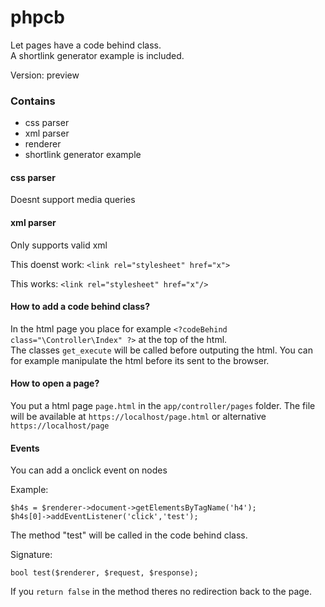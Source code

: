 # phpcb

Let pages have a code behind class. <br>
A shortlink generator example is included.

Version: preview

### Contains

- css parser
- xml parser
- renderer
- shortlink generator example

#### css parser

Doesnt support media queries

#### xml parser

Only supports valid xml

This doenst work:
```<link rel="stylesheet" href="x">```

This works:
```<link rel="stylesheet" href="x"/>```

#### How to add a code behind class?

In the html page you place for example
```<?codeBehind class="\Controller\Index" ?>```
at the top of the html. <br>
The classes ```get_execute``` will be called before outputing the html.
You can for example manipulate the html before its sent to the browser.

#### How to open a page?

You put a html page ```page.html``` in the ```app/controller/pages``` folder.
The file will be available at ```https://localhost/page.html``` or alternative ```https://localhost/page```

#### Events

You can add a onclick event on nodes

Example:
```
$h4s = $renderer->document->getElementsByTagName('h4');
$h4s[0]->addEventListener('click','test');
```

The method "test" will be called in the code behind class.

Signature:<br>
```
bool test($renderer, $request, $response);
```
If you ```return false``` in the method theres no redirection back to
the page.